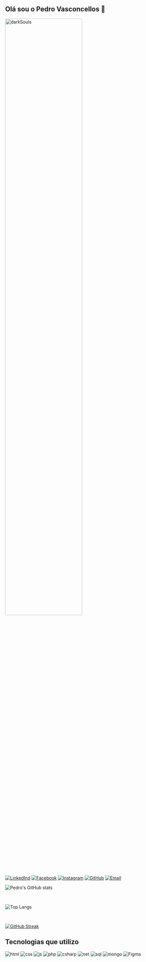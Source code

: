 ## Olá sou o Pedro Vasconcellos 👋

<img src="https://c.tenor.com/T8tXOKz3hXIAAAAC/dark-souls.gif" alt="darkSouls" width="70%"/>

<br>

[![LinkedInd](https://img.shields.io/badge/LinkedIn-0077B5?style=for-the-badge&logo=linkedin&logoColor=white)](www.linkedin.com/in/pedro-vasconcellos-77353016b)
[![Facebook](https://img.shields.io/badge/Facebook-1877F2?style=for-the-badge&logo=facebook&logoColor=white)](https://www.facebook.com/profile.php?id=100010881995986&locale=pt_BR)
[![Instagram](https://img.shields.io/badge/Instagram-E4405F?style=for-the-badge&logo=instagram&logoColor=white)](https://www.instagram.com/pedro_v4zconcellos_/)
[![GitHub](https://img.shields.io/badge/GitHub-100000?style=for-the-badge&logo=github&logoColor=white)](https://github.com/pedrobvasconcellos)
[![Email](https://img.shields.io/badge/Gmail-D14836?style=for-the-badge&logo=gmail&logoColor=white)](mailto:vasconcellospedro213@gmail.com)

![Pedro's GitHub stats](https://github-readme-stats.vercel.app/api?username=pedrobvasconcellos&show_icons=true&theme=radical)

<br>

![Top Langs](https://github-readme-stats.vercel.app/api/top-langs/?username=pedrobvasconcellos&layout=compact&theme=radical)

<br>

[![GitHub Streak](https://streak-stats.demolab.com/?user=pedrobvasconcellos&theme=radical)](https://git.io/streak-stats)

## Tecnologias que utilizo 
![html](https://img.shields.io/badge/HTML5-E34F26?style=for-the-badge&logo=html5&logoColor=white)
![css](https://img.shields.io/badge/CSS3-1572B6?style=for-the-badge&logo=css3&logoColor=white)
![js](https://img.shields.io/badge/JavaScript-F7DF1E?style=for-the-badge&logo=javascript&logoColor=black)
![php](https://img.shields.io/badge/PHP-777BB4?style=for-the-badge&logo=php&logoColor=white)
![csharp](https://img.shields.io/badge/C%23-239120?style=for-the-badge&logo=c-sharp&logoColor=white)
![net](https://img.shields.io/badge/.NET-5C2D91?style=for-the-badge&logo=.net&logoColor=white)
![sql](https://img.shields.io/badge/MySQL-00000F?style=for-the-badge&logo=mysql&logoColor=white)
![mongo](https://img.shields.io/badge/MongoDB-4EA94B?style=for-the-badge&logo=mongodb&logoColor=white)
![Figma](https://img.shields.io/badge/figma-%23F24E1E.svg?style=for-the-badge&logo=figma&logoColor=white)

